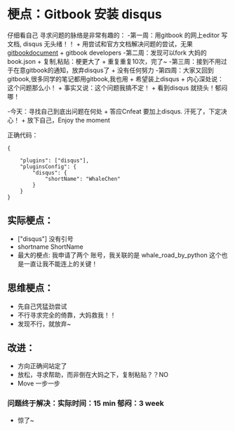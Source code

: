# 梗点：Gitbook 安装 disqus
仔细看自己 寻求问题的脉络是非常有趣的：
-第一周：用gitbook 的网上editor 写文档, disqus 无头绪！！
    + 用尝试和官方文档解决问题的尝试，无果 [gitbookdocument](https://help.gitbook.com/)
    + gitbook developers
-第二周：发现可以fork 大妈的book.json
    + 复制,粘贴：梗更大了
	+ 重复重复10次，完了~
-第三周：接到不用过于在意gitbook的通知，放弃disqus了
    + 没有任何努力
-第四周：大家又回到gitbook,很多同学的笔记都用gitbook,我也用
    + 希望装上disqus
	+ 内心深处说：这个问题那么小！
	+ 事实又说：这个问题我搞不定！
	+ 看到disqus 就挠头！郁闷哪！
	
-今天：寻找自己到底出问题在何处
    + 答应Cnfeat 要加上disqus. 汗死了，下定决心！
    + 放下自己，Enjoy the moment 

正确代码：
```
{
	
	"plugins": ["disqus"],
	"pluginsConfig": {
		"disqus": {
			"shortName": "WhaleChen"
		}
	}
}
```


## 实际梗点：
- ["disqus"] 没有引号
- shortname ShortName
- 最大的梗点: 我申请了两个 账号，我关联的是 whale_road_by_python 这个也是一直让我不能连上的关键！

## 思维梗点：
- 先自己凭猛劲尝试
- 不行寻求完全的倚靠，大妈救我！！
- 发现不行，就放弃~

## 改进：
- 方向正确间站定了
- 放松，寻求帮助，而非倒在大妈之下，复制粘贴？？NO
- Move 一步一步

### 问题终于解决：实际时间：15 min 郁闷：3 week
- 惊了~ 




